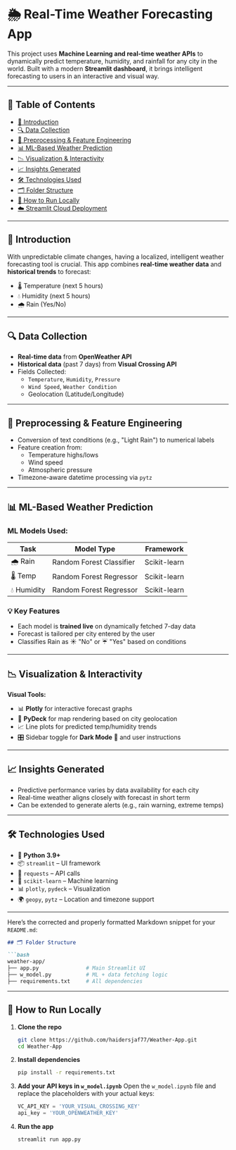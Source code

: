 # 🌦️ Real-Time Weather Forecasting App

This project uses **Machine Learning and real-time weather APIs** to dynamically predict temperature, humidity, and rainfall for any city in the world. Built with a modern **Streamlit dashboard**, it brings intelligent forecasting to users in an interactive and visual way.

---

## 📌 Table of Contents  
- [📖 Introduction](#📖-introduction)  
- [🔍 Data Collection](#🔍-data-collection)  
- [🧹 Preprocessing & Feature Engineering](#🧹-preprocessing--feature-engineering)  
- [📊 ML-Based Weather Prediction](#📊-ml-based-weather-prediction)  
- [📉 Visualization & Interactivity](#📉-visualization--interactivity)  
- [📈 Insights Generated](#📈-insights-generated)  
- [🛠️ Technologies Used](#🛠️-technologies-used)  
- [🗂️ Folder Structure](#🗂️-folder-structure)  
- [🚀 How to Run Locally](#🚀-how-to-run-locally)  
- [☁️ Streamlit Cloud Deployment](#☁️-streamlit-cloud-deployment)  

---

## 📖 Introduction  
With unpredictable climate changes, having a localized, intelligent weather forecasting tool is crucial. This app combines **real-time weather data** and **historical trends** to forecast:

- 🌡️ Temperature (next 5 hours)  
- 💧 Humidity (next 5 hours)  
- 🌧️ Rain (Yes/No)

---

## 🔍 Data Collection  

- **Real-time data** from **OpenWeather API**  
- **Historical data** (past 7 days) from **Visual Crossing API**  
- Fields Collected:
  - `Temperature`, `Humidity`, `Pressure`
  - `Wind Speed`, `Weather Condition`
  - Geolocation (Latitude/Longitude)

---

## 🧹 Preprocessing & Feature Engineering  

- Conversion of text conditions (e.g., "Light Rain") to numerical labels  
- Feature creation from:
  - Temperature highs/lows
  - Wind speed
  - Atmospheric pressure
- Timezone-aware datetime processing via `pytz`

---

## 📊 ML-Based Weather Prediction  

### ML Models Used:

| Task         | Model Type             | Framework       |
|--------------|------------------------|------------------|
| 🌧️ Rain      | Random Forest Classifier | Scikit-learn     |
| 🌡️ Temp      | Random Forest Regressor  | Scikit-learn     |
| 💧 Humidity  | Random Forest Regressor  | Scikit-learn     |

### 💡 Key Features

- Each model is **trained live** on dynamically fetched 7-day data  
- Forecast is tailored per city entered by the user  
- Classifies Rain as ☀️ "No" or ☔ "Yes" based on conditions

---

## 📉 Visualization & Interactivity  

**Visual Tools:**

- 📊 **Plotly** for interactive forecast graphs  
- 📍 **PyDeck** for map rendering based on city geolocation  
- 📈 Line plots for predicted temp/humidity trends  
- 🎛️ Sidebar toggle for **Dark Mode** 🌙 and user instructions  

---

## 📈 Insights Generated  

- Predictive performance varies by data availability for each city  
- Real-time weather aligns closely with forecast in short term  
- Can be extended to generate alerts (e.g., rain warning, extreme temps)

---

## 🛠️ Technologies Used  

- 🐍 **Python 3.9+**  
- 📦 `streamlit` – UI framework  
- 📡 `requests` – API calls  
- 🧠 `scikit-learn` – Machine learning  
- 📊 `plotly`, `pydeck` – Visualization  
- 🌍 `geopy`, `pytz` – Location and timezone support  

---

Here’s the corrected and properly formatted Markdown snippet for your `README.md`:

````markdown
## 🗂️ Folder Structure

```bash
weather-app/
├── app.py               # Main Streamlit UI
├── w_model.py           # ML + data fetching logic
├── requirements.txt     # All dependencies
````

---

## 🚀 How to Run Locally

1. **Clone the repo**

   ```bash
   git clone https://github.com/haidersjaf77/Weather-App.git
   cd Weather-App
   ```

2. **Install dependencies**

   ```bash
   pip install -r requirements.txt
   ```

3. **Add your API keys in `w_model.ipynb`**
Open the `w_model.ipynb` file and replace the placeholders with your actual keys:

   ```python
   VC_API_KEY = 'YOUR_VISUAL_CROSSING_KEY'
   api_key = 'YOUR_OPENWEATHER_KEY'
   ```

4. **Run the app**

   ```bash
   streamlit run app.py
   ```

